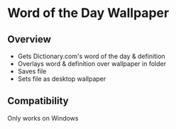 # Word of the Day Wallpaper

## Overview
- Gets Dictionary.com's word of the day & definition
- Overlays word & definition over wallpaper in folder
- Saves file
- Sets file as desktop wallpaper

## Compatibility
Only works on Windows
